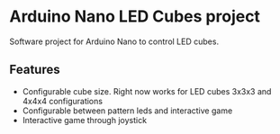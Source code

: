 # Arduino Nano LED Cubes project

Software project for Arduino Nano to control LED cubes.

## Features
- Configurable cube size. Right now works for LED cubes 3x3x3 and 4x4x4 configurations
- Configurable between pattern leds and interactive game
- Interactive game through joystick

